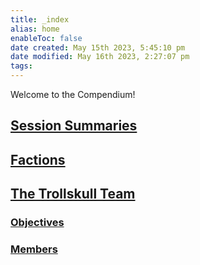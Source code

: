 ```yaml
---
title: _index
alias: home
enableToc: false
date created: May 15th 2023, 5:45:10 pm
date modified: May 16th 2023, 2:27:07 pm
tags: 
---
```


Welcome to the Compendium!

## [Session Summaries](Session%20Summaries.md)

## [Factions](Factions.md)

## [The Trollskull Team](The%20Trollskull%20Team.md)
### [Objectives](The%20Trollskull%20Team.md#Objectives)
### [Members](The%20Trollskull%20Team.md#Members)
